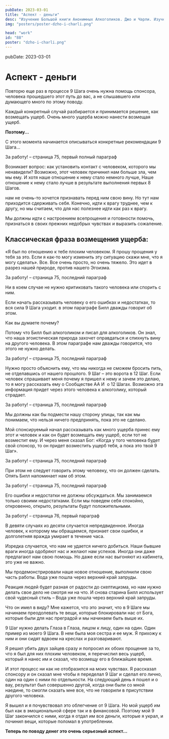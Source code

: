 ```yaml
---
pubDate: 2023-03-01
title: "Аспект - деньги"
desc: "Изучение Большой книги Анонимных Алкоголиков. Джо и Чарли. Изучение БК. (087)"
img: "posters/poster-dzho-i-charli.png"

head: "work"
id: "88"
poster: "dzho-i-charli.png"
---
```


pubDate: 2023-03-01

# Аспект - деньги

Повторю еще раз в процессе 9 Шага очень нужна помощь спонсора, человека прошедшего этот путь до вас, а не слышавшего или думающего много по этому поводу.

Каждый конкретный случай разбирается и принимается решение, как возмещать ущерб. Очень много ущерба можно нанести возмещая ущерб.

**Поэтому…**

С этого момента начинается описываться конкретные рекомендации 9 Шага…

За работу! – страница 75, первый полный параграф

Возникает вопрос: как установить контакт с человеком, которого мы ненавидели? Возможно, этот человек причинил нам больше зла, чем мы ему. И хотя наше отношение к нему стало немного лучше,
Наше отношение к нему стало лучше в результате выполнения первых 8 Шагов.

нам не очень-то хочется признавать перед ним свою вину. Но тут нам приходится сдерживать себя. Конечно, идти к врагу труднее, чем к другу, но мы считаем, что для нас полезнее идти как раз к врагу.

Мы должны идти с настроением всепрощения и готовности помочь, признаться в своих прежних недобрых чувствах и выразить сожаление.

## Классическая фраза возмещения ущерба:

«Я был по отношению к тебе плохим человеком. Я прошу прощения у тебя за это. Если я как-то могу изменить эту ситуацию скажи мне, что я могу сделать». Все. Все очень просто, но очень тяжело. Это идет в разрез нашей природе, против нашего Эгоизма.

За работу! – страница 75, последний параграф

Ни в коем случае не нужно критиковать такого человека или спорить с ним.

Если начать рассказывать человеку о его ошибках и недостатках, то вся сила 9 Шага уходит. в этом параграфе Билл дважды говорит об этом.

Как вы думаете почему?

Потому что Билл был алкоголиком и писал для алкоголиков. Он знал, что наша эгоистическая природа захочет оправдаться и спихнуть вину на другого человека. В этом параграфе нам дважды говорится, что этого не нужно делать.

За работу! – страница 75, последний параграф

Нужно просто объяснить ему, что мы никогда не сможем бросить пить, не отделавшись от нашего прошлого.
9 Шаг – это ворота в 12 Шаг. Если человек спрашивает меня почему я пришел к нему и зачем это делаю, то я могу рассказать ему о Сообществе АА И  о 12 Шагах. Возможно эта информация придет через этого человека к алкоголику, который страдает.

За работу! – страница 75, последний параграф

Мы должны как бы подмести нашу сторону улицы, так как мы понимаем, что нельзя ничего предпринять, пока это не сделано.

Мой спонсируемый начал рассказывать как много ущерба принес ему этот и человек и как он будет возмещать ему ущерб, если тот не возместит ему. И через меня сказал Бог: «Когда у того человека будет свой спонсор, то он придет возместить ущерб тебя, а пока это твой 9 Шаг».

За работу! – страница 75, последний параграф

При этом не следует говорить этому человеку, что он должен сделать.
Опять Билл напоминает нам об этом.

За работу! – страница 75, последний параграф

Его ошибки и недостатки не должны обсуждаться. Мы занимаемся только своими недостатками. Если мы поведем себя спокойно, откровенно, открыто, результаты будут положительными.

За работу! – страница 76, первый параграф

В девяти случаях из десяти случается непредвиденное. Иногда человек, к которому мы обращаемся, признает свои ошибки, и долголетняя вражда умирает в течение часа.

Изредка случается, что нам не удается ничего добиться. Наши бывшие враги иногда одобряют нас и желают нам успехов. Иногда они даже предлагают нам свою помощь. Но даже если нас выгоняют из кабинета, это уже не важно.

Мы продемонстрировали наше новое отношение, выполнили свою часть работы. Вода уже пошла через верхний край запруды.

Реакция людей будет разная от радости до скептицизма, но нам нужно делать свое дело не смотря ни на что.
И снова старина Билл использует свой чудесный стиль – Вода уже пошла через верхний край запруды.

Что он имел в виду? Мне кажется, что это значит, что в 9 Шаге мы начинаем преодолевать те вещи, которые блокировали нас от Бога, которые были для нас преградой и мы начинаем быть выше их.

9 Шаг нужно делать Глаза в Глаза, лицом к лицу, один на один. Один пример из моего 9 Шага. В нем была моя сестра и ее муж. Я прихожу к ним и они сидят вдвоем на креслах и разговаривают.

Я решил убить двух зайцев сразу и попросил их обоих прощение за то, что я был для них плохим человеком, я перечислил весь ущерб, который я нанес им и сказал, что возмещу его в ближайшее время.

И этот процесс ни как не отобразился на моих чувствах. Я рассказал спонсору и он сказал мне чтобы я переделал 9 Шаг и сделал его лично, один на один с ними по отдельности. На следующий день я пошел и о вау, результат был совершенно другой, когда они были со мной наедине, то смогли сказать мне все, что не говорили в присутствии другого человека.

Я вышел и я почувствовал это облегчение от 9 Шага. Но мой ущерб им был как в эмоциональной сфере так и в финансовой. Поэтому мой 9 Шаг закончился с ними, когда я отдал им все деньги, которые я украл, и починил вещи, которые поломал в употреблении.

**Теперь по поводу денег это очень серьезный аспект…**
